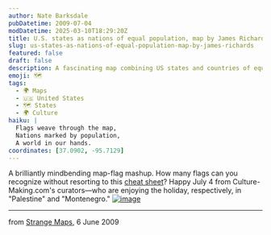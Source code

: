```yaml
---
author: Nate Barksdale
pubDatetime: 2009-07-04
modDatetime: 2025-03-10T18:29:20Z
title: U.S. states as nations of equal population, map by James Richards
slug: us-states-as-nations-of-equal-population-map-by-james-richards
featured: false
draft: false
description: A fascinating map combining US states and countries of equal population, perfect for a July 4 reflection from Culture-Making.com's curators.
emoji: 🗺️
tags:
  - 🌍 Maps
  - 🇺🇸 United States
  - 🗺️ States
  - 🌍 Culture
haiku: |
  Flags weave through the map,  
  Nations marked by population,  
  A world in our hands.
coordinates: [37.0902, -95.7129]
---
```


A brilliantly mindbending map-flag mashup. How many flags can you recognize without resorting to this [cheat sheet](http://strangemaps.wordpress.com/2009/06/06/388-us-states-as-countries-of-equal-population/#comment-84411)? Happy July 4 from Culture-Making.com's curators—who are enjoying the holiday, respectively, in "Palestine" and "Montenegro." [![image](http://culture-making.com/media/usstates.jpg)](http://strangemaps.wordpress.com/2009/06/06/388-us-states-as-countries-of-equal-population/)

---

from [Strange Maps](http://strangemaps.wordpress.com/2009/06/06/388-us-states-as-countries-of-equal-population/), 6 June 2009
